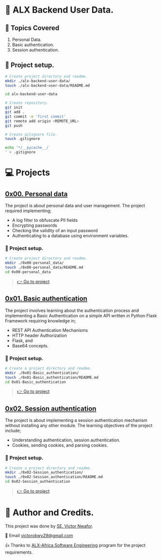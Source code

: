 # :book: ALX Backend User Data.
## :page_with_curl: Topics Covered
1. Personal Data.
2. Basic authentication.
3. Session authentication.

## :wrench: Project setup.
```bash
# Create project directory and readme.
mkdir ./alx-backend-user-data/
touch ./alx-backend-user-data/README.md

cd alx-backend-user-data

# Create repository.
git init
git add .
git commit -m 'first commit'
git remote add origin <REMOTE_URL>
git push

# Create gitignore file.
touch .gitignore

echo '*/__pycache__/
' > .gitignore
```

# :computer: Projects
## [0x00. Personal data](0x00-personal_data)
The project is about personal data and user management. The project required implementing;
* A log filter to obfuscate PII fields
* Encrypting passwords
* Checking the validity of an input password
* Authenticating to a database using environment variables. 

### :wrench: Project setup.
```bash
# Create project directory and readme.
mkdir ./0x00-personal_data/
touch ./0x00-personal_data/README.md
cd 0x00-personal_data
```
> [:point_right: Go to project](0x00-personal_data)

## [0x01. Basic authentication](0x01-Basic_authentication)
The project involves learning about the authentication process and implementing a Basic Authentication on a simple API written in Python Flask Framework requiring knowledge in;
* REST API Authentication Mechanisms
* HTTP header Authorization
* Flask, and 
* Base64 concepts.

### :wrench: Project setup.
```bash
# Create a project directory and readme.
mkdir ./0x01-Basic_authentication/
touch ./0x01-Basic_authentication/README.md
cd 0x01-Basic_authentication
```
> [:point_right: Go to project](0x00-python_variable_annotations)

<!---->
## [0x02. Session authentication](0x02-Session_authentication)
The project is about implementing a session authentication mechanism without installing any other module. The learning objectives of the project include;
* Understanding authentication, session authentication.
* Cookies, sending cookies, and parsing cookies.

### :wrench: Project setup.
```bash
# Create a project directory and readme.
mkdir ./0x02-Session_authentication/
touch ./0x02-Session_authentication/README.md
cd 0x02-Session_authentication
```
> [:point_right: Go to project](0x02-Session_authentication)
<!---->

# :man: Author and Credits.
This project was done by [SE. Victor Nwafor](https://github.com/Vic-More).

:email: Email [victorokwy29@gmail.com](mailto:victorokwy29@gmail.com)

:thumbsup: Thanks to [ALX-Africa Software Engineering](https://www.alxafrica.com/) program for the project requirements.
